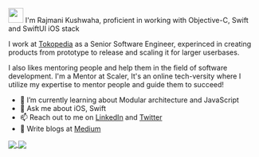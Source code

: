 <img src="https://raw.githubusercontent.com/iampavangandhi/iampavangandhi/master/gifs/Hi.gif" width="30px"> I'm Rajmani Kushwaha, proficient in working with Objective-C, Swift and SwiftUI iOS stack

I work at [Tokopedia](https://www.tokopedia.com/) as a Senior Software Engineer, experinced in creating products from prototype to release and scaling it for larger userbases.

I also likes mentoring people and help them in the field of software development. I'm a Mentor at Scaler, It's an online tech-versity where I utilize my expertise to mentor people and guide them to succeed!

- 🌱 I’m currently learning about Modular architecture and JavaScript
- 💬 Ask me about iOS, Swift
- 📫 Reach out to me on [LinkedIn](https://www.linkedin.com/in/rajmanikush/) and [Twitter](https://twitter.com/rajmanikush)
- 📝 Write blogs at [Medium](https://medium.com/@rajmanikush)

<a href="Rajmani's GitHub stats">
  <img align="center" src="https://github-readme-stats.vercel.app/api?username=rajmanikush&count_private=true&show_icons=true&theme=tokyonight" />
</a>
<a href="Top Languages">
  <img align="center" src="https://github-readme-stats.vercel.app/api/top-langs/?username=rajmanikush&layout=compact" />
</a>

